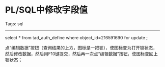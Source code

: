 # PL/SQL中修改字段值
Tags: sql

------

select * from tad_auth_define where object_id=216591690 for update ;

点“编辑数据”按钮（查询结果的上方，图标是一把锁），使图标变为打开锁状态，然后修改数据，然后用F10键提交，然后再一次点“编辑数据”按钮，使图标变回上锁状态；